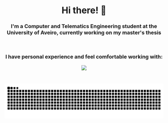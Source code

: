 <div align="center">

# Hi there! 👋  
### I'm a Computer and Telematics Engineering student at the University of Aveiro, currently working on my master's thesis  
<br>
</div>
<h3 align="center">I have personal experience and feel comfortable working with:</h3>
<p align="center">
  <a href="https://skillicons.dev">
    <img src="https://skillicons.dev/icons?i=c,cpp,py,java,go,js,react,html,css,mysql,postgres,cmake,androidstudio,aws,terraform,postman,docker,git,bash,linux,arch,ubuntu,neovim,vim,obsidian,latex,md" />
  </a>
</p>

#
###
![Snake animation](https://github.com/pmacoutinho/pmacoutinho/blob/output/github-contribution-grid-snake-dark.svg)
